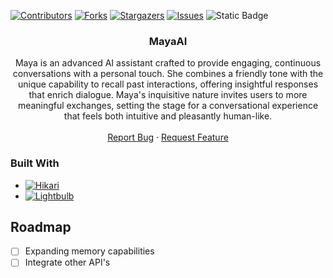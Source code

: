 <a name="readme-top"></a>
[![Contributors][contributors-shield]][contributors-url]
[![Forks][forks-shield]][forks-url]
[![Stargazers][stars-shield]][stars-url]
[![Issues][issues-shield]][issues-url]
![Static Badge](https://img.shields.io/badge/code%20style-black-000000.svg?style=for-the-badge)


<!-- PROJECT LOGO -->
<h3 align="center">MayaAI</h3>
  <p align="center">
    Maya is an advanced AI assistant crafted to provide engaging, 
    continuous conversations with a personal touch. 
    She combines a friendly tone with the unique capability to recall past interactions, 
    offering insightful responses that enrich dialogue. Maya's inquisitive nature invites users to more meaningful exchanges, 
    setting the stage for a conversational experience that feels both intuitive and pleasantly human-like.
    <br />
    <br />
    <a href="https://github.com/wolfisonline/wolfiebot/issues">Report Bug</a>
    ·
    <a href="https://github.com/wolfisonline/wolfiebot/issues">Request Feature</a>
  </p>
</div>

### Built With

* [![Hikari][Hikari-icon]][Hikari-url]
* [![Lightbulb][Lightbulb-icon]][Lightbulb-url]

<!-- ROADMAP -->
## Roadmap

- [ ] Expanding memory capabilities
- [ ] Integrate other API's

<!-- MARKDOWN LINKS & IMAGES -->
<!-- https://www.markdownguide.org/basic-syntax/#reference-style-links -->
[contributors-shield]: https://img.shields.io/github/contributors/wolfisonline/wolfiebot.svg?style=for-the-badge
[contributors-url]: https://github.com/wolfisonline/wolfiebot/graphs/contributors
[forks-shield]: https://img.shields.io/github/forks/wolfisonline/wolfiebot.svg?style=for-the-badge
[forks-url]: https://github.com/wolfisonline/wolfiebot/network/members
[stars-shield]: https://img.shields.io/github/stars/wolfisonline/wolfiebot.svg?style=for-the-badge
[stars-url]: https://github.com/wolfisonline/wolfiebot/stargazers
[issues-shield]: https://img.shields.io/github/issues/wolfisonline/wolfiebot.svg?style=for-the-badge
[issues-url]: https://github.com/wolfisonline/wolfiebot/issues
[license-shield]: https://img.shields.io/github/license/wolfisonline/wolfiebot.svg?style=for-the-badge
[license-url]: https://github.com/WolfIsOnline/WolfieBot/blob/main/LICENSE
[linkedin-shield]: https://img.shields.io/badge/-LinkedIn-black.svg?style=for-the-badge&logo=linkedin&colorB=555
[linkedin-url]: https://linkedin.com/in/cameron-kauffman
[product-screenshot]: images/screenshot.png

[Hikari-url]: https://www.hikari-py.dev/
[Hikari-icon]: https://img.shields.io/badge/hikari-41377c?style=for-the-badge

[Lightbulb-url]: https://www.hikari-py.dev/
[Lightbulb-icon]: https://img.shields.io/badge/lightbulb-ffed00?style=for-the-badge

[code-style]: https://pypi.org/project/black/
[code-style-url]: https://img.shields.io/badge/code%20style-black-000000.svg?style=for-the-badge
